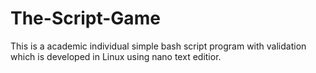 # The-Script-Game
This is a academic individual simple bash script program with validation which is developed in Linux using nano text editior.
